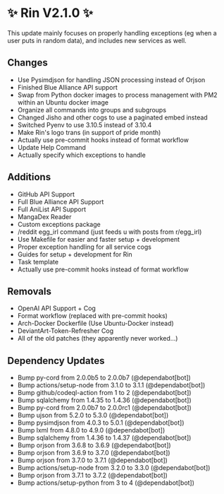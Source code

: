 # ✨ Rin V2.1.0 ✨

This update mainly focuses on properly handling exceptions (eg when a user puts in random data), and includes new services as well. 

## Changes

- Use Pysimdjson for handling JSON processing instead of Orjson
- Finished Blue Alliance API support
- Swap from Python docker images to process management with PM2 within an Ubuntu docker image
- Organize all commands into groups and subgroups
- Changed Jisho and other cogs to use a paginated embed instead
- Switched Pyenv to use 3.10.5 instead of 3.10.4
- Make Rin's logo trans (in support of pride month)
- Actually use pre-commit hooks instead of format workflow
- Update Help Command
- Actually specify which exceptions to handle 

## Additions
- GitHub API Support
- Full Blue Alliance API Support
- Full AniList API Support
- MangaDex Reader
- Custom exceptions package  
- /reddit egg_irl command (just feeds u with posts from r/egg_irl)
- Use Makefile for easier and faster setup + development
- Proper exception handling for all service cogs
- Guides for setup + development for Rin
- Task template 
- Actually use pre-commit hooks instead of format workflow

## Removals

- OpenAI API Support + Cog
- Format workflow (replaced with pre-commit hooks)
- Arch-Docker Dockerfile (Use Ubuntu-Docker instead)
- DeviantArt-Token-Refresher Cog
- All of the old patches (they apparently never worked...)

## Dependency Updates

- Bump py-cord from 2.0.0b5 to 2.0.0b7 (@dependabot[bot])
- Bump actions/setup-node from 3.1.0 to 3.1.1  (@dependabot[bot])
- Bump github/codeql-action from 1 to 2  (@dependabot[bot])
- Bump sqlalchemy from 1.4.35 to 1.4.36  (@dependabot[bot])
- Bump py-cord from 2.0.0b7 to 2.0.0rc1  (@dependabot[bot])
- Bump ujson from 5.2.0 to 5.3.0  (@dependabot[bot])
- Bump pysimdjson from 4.0.3 to 5.0.1  (@dependabot[bot])
- Bump lxml from 4.8.0 to 4.9.0  (@dependabot[bot])
- Bump sqlalchemy from 1.4.36 to 1.4.37  (@dependabot[bot])
- Bump orjson from 3.6.8 to 3.6.9  (@dependabot[bot])
- Bump orjson from 3.6.9 to 3.7.0  (@dependabot[bot])
- Bump orjson from 3.7.0 to 3.7.1   (@dependabot[bot])
- Bump actions/setup-node from 3.2.0 to 3.3.0  (@dependabot[bot])
- Bump orjson from 3.7.1 to 3.7.2  (@dependabot[bot])
- Bump actions/setup-python from 3 to 4 (@dependabot[bot])
